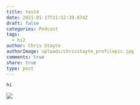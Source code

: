 ```yaml
---
title: test4
date: 2021-01-17T21:52:39.874Z
draft: false
categories: Podcast
tags:
  - hi2
author: Chris Stayte
authorImage: uploads/chrisstayte_profilepic.jpg
comments: true
share: true
type: post
---
```



```
hi
```

![](images/6dcc4c02-83c3-4941-8c78-70a762a48449.jpeg)